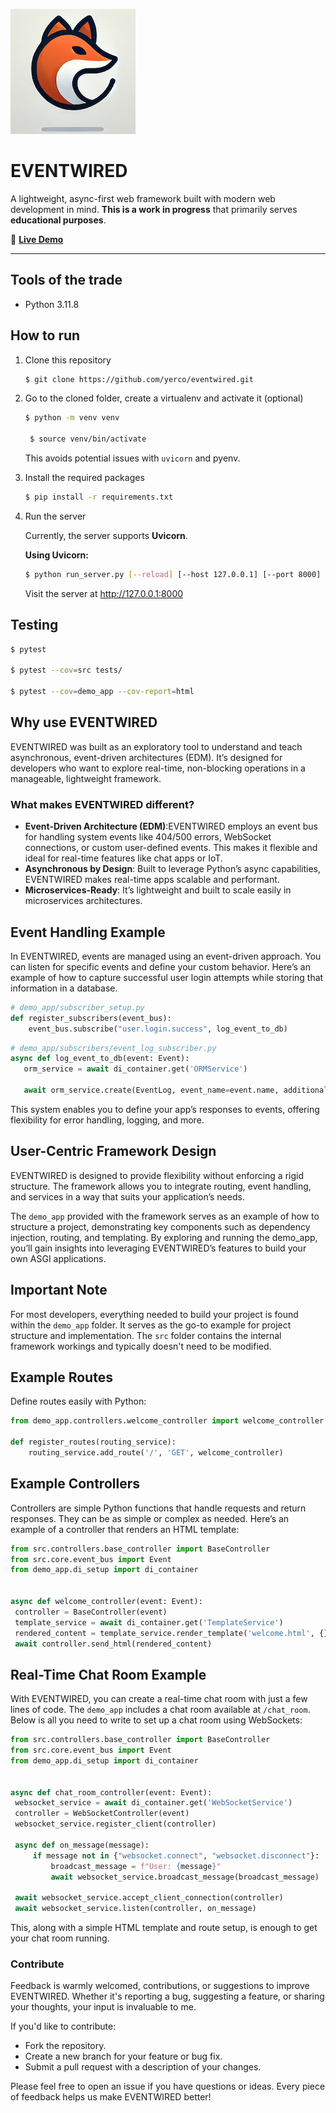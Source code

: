 ![EVENTWIRED Logo](yasgi200.png)

# EVENTWIRED

A lightweight, async-first web framework built with modern web development in mind. **This is a work in progress** that primarily serves **educational purposes**.

🔗 **[Live Demo](https://yasgi-frame.work)**

---

## Tools of the trade
- Python 3.11.8

## How to run

1. Clone this repository
    ```bash
    $ git clone https://github.com/yerco/eventwired.git
    ```

2. Go to the cloned folder, create a virtualenv and activate it (optional)
   ```bash
   $ python -m venv venv
   
    $ source venv/bin/activate
   ```
   This avoids potential issues with `uvicorn` and pyenv.

3. Install the required packages
   ```bash
   $ pip install -r requirements.txt
   ```

4. Run the server

   Currently, the server supports **Uvicorn**.

   **Using Uvicorn:**
   ```bash
   $ python run_server.py [--reload] [--host 127.0.0.1] [--port 8000]
   ```
   
   Visit the server at http://127.0.0.1:8000

## Testing
   ```bash
   $ pytest
   
   $ pytest --cov=src tests/
   
   $ pytest --cov=demo_app --cov-report=html
   ```

## Why use EVENTWIRED

EVENTWIRED was built as an exploratory tool to understand and teach asynchronous, event-driven architectures (EDM). It’s designed for developers who want to explore real-time, non-blocking operations in a manageable, lightweight framework.

### What makes EVENTWIRED different?

- **Event-Driven Architecture (EDM)**:EVENTWIRED employs an event bus for handling system events like 404/500 errors, WebSocket connections, or custom user-defined events. This makes it flexible and ideal for real-time features like chat apps or IoT.
- **Asynchronous by Design**: Built to leverage Python’s async capabilities, EVENTWIRED makes real-time apps scalable and performant.
- **Microservices-Ready**: It’s lightweight and built to scale easily in microservices architectures.

## Event Handling Example

In EVENTWIRED, events are managed using an event-driven approach. You can listen for specific events and define your custom behavior. Here’s an example of how to capture successful user login attempts while storing that information in a database.

   ```python
   # demo_app/subscriber_setup.py
   def register_subscribers(event_bus):
       event_bus.subscribe("user.login.success", log_event_to_db)
   ```

   ```python
   # demo_app/subscribers/event_log_subscriber.py
   async def log_event_to_db(event: Event):
      orm_service = await di_container.get('ORMService')
   
      await orm_service.create(EventLog, event_name=event.name, additional_data=str(event.data))
   ```
This system enables you to define your app’s responses to events, offering flexibility for error handling, logging, and more.

## User-Centric Framework Design

EVENTWIRED is designed to provide flexibility without enforcing a rigid structure. The framework allows you to integrate routing, event handling, and services in a way that suits your application’s needs.

The `demo_app`  provided with the framework serves as an example of how to structure a project, demonstrating key components such as dependency injection, routing, and templating. By exploring and running the demo_app, you’ll gain insights into leveraging EVENTWIRED’s features to build your own ASGI applications.

## Important Note

For most developers, everything needed to build your project is found within the `demo_app` folder. It serves as the go-to example for project structure and implementation. The `src` folder contains the internal framework workings and typically doesn't need to be modified.

## Example Routes

Define routes easily with Python:
   ```python
   from demo_app.controllers.welcome_controller import welcome_controller
   
   def register_routes(routing_service):
       routing_service.add_route('/', 'GET', welcome_controller)
   ```
   
## Example Controllers

Controllers are simple Python functions that handle requests and return responses. They can be as simple or complex as needed. Here’s an example of a controller that renders an HTML template:

   ```python
   from src.controllers.base_controller import BaseController
from src.core.event_bus import Event
from demo_app.di_setup import di_container


async def welcome_controller(event: Event):
    controller = BaseController(event)
    template_service = await di_container.get('TemplateService')
    rendered_content = template_service.render_template('welcome.html', {})
    await controller.send_html(rendered_content)
   ```
   
## Real-Time Chat Room Example

With EVENTWIRED, you can create a real-time chat room with just a few lines of code. The `demo_app` includes a chat room available at `/chat_room`. Below is all you need to write to set up a chat room using WebSockets:

   ```python
   from src.controllers.base_controller import BaseController
from src.core.event_bus import Event
from demo_app.di_setup import di_container


async def chat_room_controller(event: Event):
    websocket_service = await di_container.get('WebSocketService')
    controller = WebSocketController(event)
    websocket_service.register_client(controller)

    async def on_message(message):
        if message not in {"websocket.connect", "websocket.disconnect"}:
            broadcast_message = f"User: {message}"
            await websocket_service.broadcast_message(broadcast_message)

    await websocket_service.accept_client_connection(controller)
    await websocket_service.listen(controller, on_message)
   ```

This, along with a simple HTML template and route setup, is enough to get your chat room running.

### Contribute

Feedback is warmly welcomed, contributions, or suggestions to improve EVENTWIRED. Whether it's reporting a bug, suggesting a feature, or sharing your thoughts, your input is invaluable to me.

If you'd like to contribute:
- Fork the repository.
- Create a new branch for your feature or bug fix.
- Submit a pull request with a description of your changes.

Please feel free to open an issue if you have questions or ideas. Every piece of feedback helps us make EVENTWIRED better!
